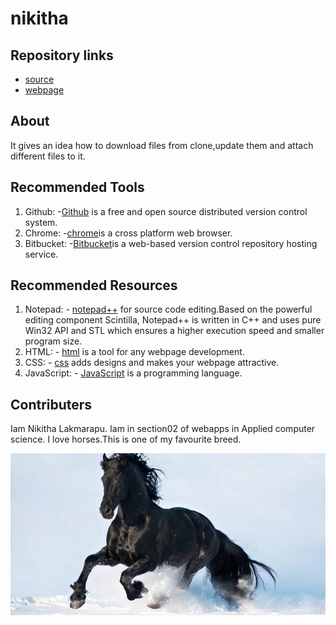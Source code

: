 # nikitha
## Repository links
- [source](https://github.com/NikithaLakmarapu/nikitha.git)
- [webpage](https://nikithalakmarapu.github.io/nikitha/)
## About
It gives an idea how to download files from clone,update them and attach different files to it.
## Recommended Tools
1. Github: -[Github](https://github.com/join/plan)  is a free and open source distributed version control system.
1. Chrome: -[chrome](https://www.google.com/chrome/)is a cross platform web browser.
1. Bitbucket: -[Bitbucket](https://bitbucket.org/dashboard/overview)is a web-based version control repository hosting service.

## Recommended Resources
1. Notepad:  - [notepad++](https://notepad-plus-plus.org/) for source code editing.Based on the powerful editing 
component Scintilla, Notepad++ is written in C++ and uses pure Win32 API and
 STL which ensures a higher execution speed and smaller program size.
1. HTML: - [html](https://www.w3schools.com/tags/att_a_download.asp) is a tool for any webpage development.
1. CSS: - [css](https://www.w3schools.com/w3css/4/w3.css) adds designs and makes your webpage attractive.
1. JavaScript: - [JavaScript](https://www.javascript.com/) is a programming language.
## Contributers
Iam Nikitha Lakmarapu.
Iam in section02 of webapps in Applied computer science.
I love horses.This is one of my favourite breed.

![ferisian1](love.jpg)
